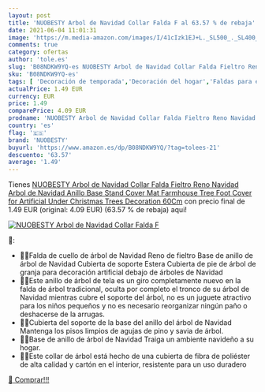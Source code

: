 ```yaml
---
layout: post
title: 'NUOBESTY Arbol de Navidad Collar Falda F al 63.57 % de rebaja'
date: 2021-06-04 11:01:31
image: 'https://m.media-amazon.com/images/I/41cIzk1EJ+L._SL500_._SL400_.jpg'
comments: true
category: ofertas
author: 'tole.es'
slug: 'B08NDKW9YQ-es NUOBESTY Arbol de Navidad Collar Falda Fieltro Reno...'
sku: 'B08NDKW9YQ-es'
tags: [ 'Decoración de temporada','Decoración del hogar','Faldas para el árbol de navidad','Hogar y cocina','christmas','navidad','nuobesty', ]
actualPrice: 1.49 EUR
currency: EUR
price: 1.49
comparePrice: 4.09 EUR
prodname: 'NUOBESTY Arbol de Navidad Collar Falda Fieltro Reno Navidad Arbol de Navidad Anillo Base Stand Cover Mat Farmhouse Tree Foot Cover for Artificial Under Christmas Trees Decoration 60Cm'
country: 'es'
flag: '🇪🇸'
brand: 'NUOBESTY'
buyurl: 'https://www.amazon.es/dp/B08NDKW9YQ/?tag=tolees-21'
descuento: '63.57'
average: '1.49'
---
```


Tienes [NUOBESTY Arbol de Navidad Collar Falda Fieltro Reno Navidad Arbol de Navidad Anillo Base Stand Cover Mat Farmhouse Tree Foot Cover for Artificial Under Christmas Trees Decoration 60Cm](https://www.amazon.es/dp/B08NDKW9YQ/?tag=tolees-21) con precio final de  1.49 EUR (original: 4.09 EUR) (63.57 %  de rebaja) aqui!

[![NUOBESTY Arbol de Navidad Collar Falda F](https://m.media-amazon.com/images/I/41cIzk1EJ+L._SL500_._SL400_.jpg)](https://www.amazon.es/dp/B08NDKW9YQ/?tag=tolees-21)

🔎:

- 🎄🎊Falda de cuello de árbol de Navidad Reno de fieltro Base de anillo de árbol de Navidad Cubierta de soporte Estera Cubierta de pie de árbol de granja para decoración artificial debajo de árboles de Navidad
- 🎄🎊Este anillo de árbol de tela es un giro completamente nuevo en la falda de árbol tradicional, oculta por completo el tronco de su árbol de Navidad mientras cubre el soporte del árbol, no es un juguete atractivo para los niños pequeños y no es necesario reorganizar ningún paño o deshacerse de la arrugas.
- 🎄🎊Cubierta del soporte de la base del anillo del árbol de Navidad Mantenga los pisos limpios de agujas de pino y savia de árbol.
- 🎄🎊Base de anillo de árbol de Navidad Traiga un ambiente navideño a su hogar.
- 🎄🎊Este collar de árbol está hecho de una cubierta de fibra de poliéster de alta calidad y cartón en el interior, resistente para un uso duradero

[🛒 Comprar!!!](https://www.amazon.es/dp/B08NDKW9YQ/?tag=tolees-21)
